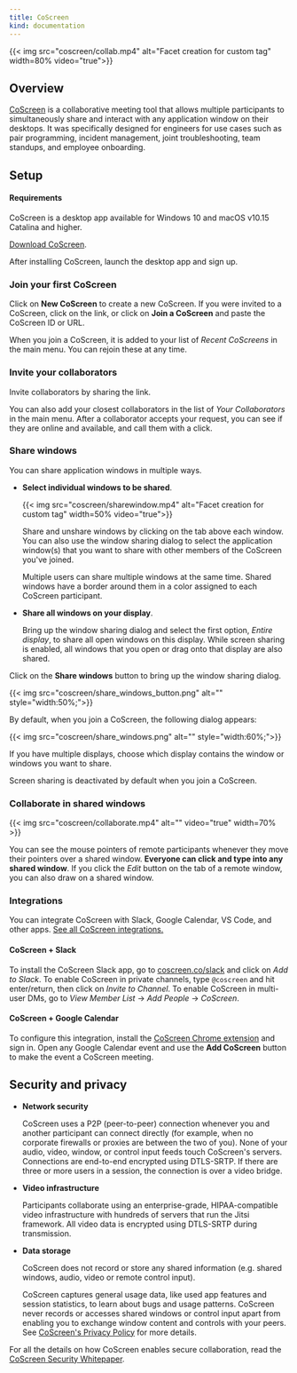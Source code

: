 ```yaml
---
title: CoScreen
kind: documentation
---
```


{{< img src="coscreen/collab.mp4" alt="Facet creation for custom tag" width=80% video="true">}}

## Overview
[CoScreen][1] is a collaborative meeting tool that allows multiple participants to simultaneously share and interact with any application window on their desktops. It was specifically designed for engineers for use cases such as pair programming, incident management, joint troubleshooting, team standups, and employee onboarding.

## Setup
#### Requirements
CoScreen is a desktop app available for Windows 10 and macOS v10.15 Catalina and higher. 

[Download CoScreen][2].

After installing CoScreen, launch the desktop app and sign up.

### Join your first CoScreen

Click on **New CoScreen** to create a new CoScreen. If you were invited to a CoScreen, click on the link, or click on **Join a CoScreen** and paste the CoScreen ID or URL.

When you join a CoScreen, it is added to your list of _Recent CoScreens_ in the main menu. You can rejoin these at any time.

### Invite your collaborators

Invite collaborators by sharing the link.

You can also add your closest collaborators in the list of _Your Collaborators_ in the main menu. After a collaborator accepts your request, you can see if they are online and available, and call them with a click.

### Share windows

You can share application windows in multiple ways.

 - **Select individual windows to be shared**.

   {{< img src="coscreen/sharewindow.mp4" alt="Facet creation for custom tag" width=50% video="true">}}

   Share and unshare windows by clicking on the tab above each window. You can also use the window sharing dialog to select the application window(s) that you want to share with other members of the CoScreen you've joined.

   Multiple users can share multiple windows at the same time. Shared windows have a border around them in a color assigned to each CoScreen participant.

 - **Share all windows on your display**.
 
   Bring up the window sharing dialog and select the first option, _Entire display_, to share all open windows on this display. While screen sharing is enabled, all windows that you open or drag onto that display are also shared.

Click on the **Share windows** button to bring up the window sharing dialog.

{{< img src="coscreen/share_windows_button.png" alt="" style="width:50%;">}}

By default, when you join a CoScreen, the following dialog appears:

{{< img src="coscreen/share_windows.png" alt="" style="width:60%;">}}

If you have multiple displays, choose which display contains the window or windows you want to share.


Screen sharing is deactivated by default when you join a CoScreen.

### Collaborate in shared windows

{{< img src="coscreen/collaborate.mp4" alt="" video="true" width=70% >}}

You can see the mouse pointers of remote participants whenever they move their pointers over a shared window. **Everyone can click and type into any shared window**. If you click the _Edit_ button on the tab of a remote window, you can also draw on a shared window.

### Integrations

You can integrate CoScreen with Slack, Google Calendar, VS Code, and other apps. [See all CoScreen integrations.][3]

#### CoScreen + Slack

To install the CoScreen Slack app, go to [coscreen.co/slack][4] and click on _Add to Slack_. To enable CoScreen in private channels, type `@coscreen` and hit enter/return, then click on _Invite to Channel_. To enable CoScreen in multi-user DMs, go to _View Member List_ -> _Add People_ -> _CoScreen_.

#### CoScreen + Google Calendar

To configure this integration, install the [CoScreen Chrome extension][5] and sign in. Open any Google Calendar event and use the **Add CoScreen** button to make the event a CoScreen meeting.

## Security and privacy

 - **Network security**

	CoScreen uses a P2P (peer-to-peer) connection whenever you and another participant can connect directly (for example, when no corporate firewalls or proxies are between the two of you). None of your audio, video, window, or control input feeds touch CoScreen's servers. Connections are end-to-end encrypted using DTLS-SRTP. If there are three or more users in a session, the connection is over a video bridge.

 - **Video infrastructure**

   Participants collaborate using an enterprise-grade, HIPAA-compatible video infrastructure with hundreds of servers that run the Jitsi framework. All video data is encrypted using DTLS-SRTP during transmission.


 - **Data storage**

   CoScreen does not record or store any shared information (e.g. shared windows, audio, video or remote control input).

   CoScreen captures general usage data, like used app features and session statistics, to learn about bugs and usage patterns. CoScreen never records or accesses shared windows or control input apart from enabling you to exchange window content and controls with your peers. See [CoScreen's Privacy Policy][6] for more details.

For all the details on how CoScreen enables secure collaboration, read the [CoScreen Security Whitepaper][7].

[1]: https://coscreen.co/
[2]: https://www.coscreen.co/download
[3]: https://www.coscreen.co/integrations
[4]: https://coscreen.co/slack
[5]: https://chrome.google.com/webstore/detail/coscreen/pahmjnapohdeedmdhmbeddgmhebhegme
[6]: https://www.datadoghq.com/legal/privacy/
[7]: https://www.coscreen.co/security
